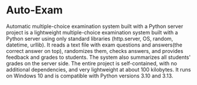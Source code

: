 # Auto-Exam
Automatic multiple-choice examination system built with a Python server 
project is a lightweight multiple-choice examination system built with a Python server using only standard libraries (http.server, OS, random, datetime, urllib). It reads a text file with exam questions and answers(the correct answer on top), randomizes them, checks answers, and provides feedback and grades to students. The system also summarizes all students' grades on the server side. The entire project is self-contained, with no additional dependencies, and very lightweight at about 100 kilobytes. It runs on Windows 10 and is compatible with Python versions 3.10 and 3.13.
